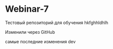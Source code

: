 # Webinar-7
Тестовый репозиторий для обучения
hkfghhldhlh

Изменили через GitHub

самые последние изменения
dev